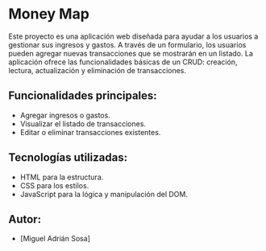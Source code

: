 # Money Map

Este proyecto es una aplicación web diseñada para ayudar a los usuarios a gestionar sus ingresos y gastos. A través de un formulario, los usuarios pueden agregar nuevas transacciones que se mostrarán en un listado. La aplicación ofrece las funcionalidades básicas de un CRUD: creación, lectura, actualización y eliminación de transacciones.

## Funcionalidades principales:
- Agregar ingresos o gastos.
- Visualizar el listado de transacciones.
- Editar o eliminar transacciones existentes.

## Tecnologías utilizadas:
- HTML para la estructura.
- CSS para los estilos.
- JavaScript para la lógica y manipulación del DOM.

## Autor:
- [Miguel Adrián Sosa]
